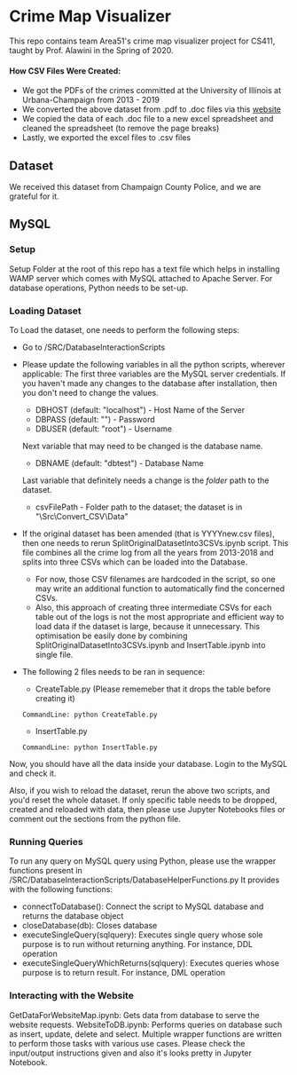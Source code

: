 # Crime Map Visualizer 

This repo contains team Area51's crime map visualizer project for CS411, taught by Prof. Alawini in the Spring of 2020. 

#### How CSV Files Were Created:

- We got the PDFs of the crimes committed at the University of Illinois at Urbana-Champaign from 2013 - 2019
- We converted the above dataset from .pdf to .doc files via this [website](pdf2doc.com)
- We copied the data of each .doc file to a new excel spreadsheet and cleaned the spreadsheet (to remove the page breaks)
- Lastly, we exported the excel files to .csv files

## Dataset

We received this dataset from Champaign County Police, and we are grateful for it.


## MySQL 


### Setup

Setup Folder at the root of this repo has a text file which helps in installing WAMP server which comes with MySQL attached to Apache Server. For database operations, Python needs to be set-up.

### Loading Dataset

To Load the dataset, one needs to perform the following steps:
- Go to /SRC/DatabaseInteractionScripts
- Please update the following variables in all the python scripts, wherever applicable:
    The first three variables are the MySQL server credentials. If you haven't made any changes to the database after installation, then you don't need to change the values.
    - DBHOST (default: "localhost") - Host Name of the Server
    - DBPASS (default: "") - Password
    - DBUSER (default: "root") - Username
    
    Next variable that may need to be changed is the database name.
    - DBNAME (default: "dbtest") - Database Name
    
    Last variable that definitely needs a change is the *folder* path to the dataset.
    - csvFilePath - Folder path to the dataset; the dataset is in "\Src\Convert_CSV\Data"
    
- If the original dataset has been amended (that is YYYYnew.csv files), then one needs to rerun SplitOriginalDatasetInto3CSVs.ipynb script. This file combines all the crime log from all the years from 2013-2018 and splits into three CSVs which can be loaded into the Database. 
    - For now, those CSV filenames are hardcoded in the script, so one may write an additional function to automatically find the concerned CSVs. 
    - Also, this approach of creating three intermediate CSVs for each table out of the logs is not the most appropriate and efficient way to load data if the dataset is large, because it unnecessary. This optimisation be easily done by combining SplitOriginalDatasetInto3CSVs.ipynb and InsertTable.ipynb into single file.
    
- The following 2 files needs to be ran in sequence:
    - CreateTable.py (Please rememeber that it drops the table before creating it)

    ```CommandLine: python CreateTable.py```

    - InsertTable.py
    
    ```CommandLine: python InsertTable.py```
    
Now, you should have all the data inside your database. Login to the MySQL and check it.

Also, if you wish to reload the dataset, rerun the above two scripts, and you'd reset the whole dataset. If only specific table needs to be dropped, created and reloaded with data, then please use Jupyter Notebooks files or comment out the sections from the python file.

### Running Queries

To run any query on MySQL query using Python, please use the wrapper functions present in /SRC/DatabaseInteractionScripts/DatabaseHelperFunctions.py
It provides with the following functions:
- connectToDatabase(): Connect the script to MySQL database and returns the database object
- closeDatabase(db): Closes database
- executeSingleQuery(sqlquery): Executes single query whose sole purpose is to run without returning anything. For instance, DDL operation
- executeSingleQueryWhichReturns(sqlquery): Executes queries whose purpose is to return result. For instance, DML operation

### Interacting with the Website

GetDataForWebsiteMap.ipynb: Gets data from database to serve the website requests.
WebsiteToDB.ipynb: Performs queries on database such as insert, update, delete and select. Multiple wrapper functions are written to perform those tasks with various use cases. Please check the input/output instructions given and also it's looks pretty in Jupyter Notebook.
    